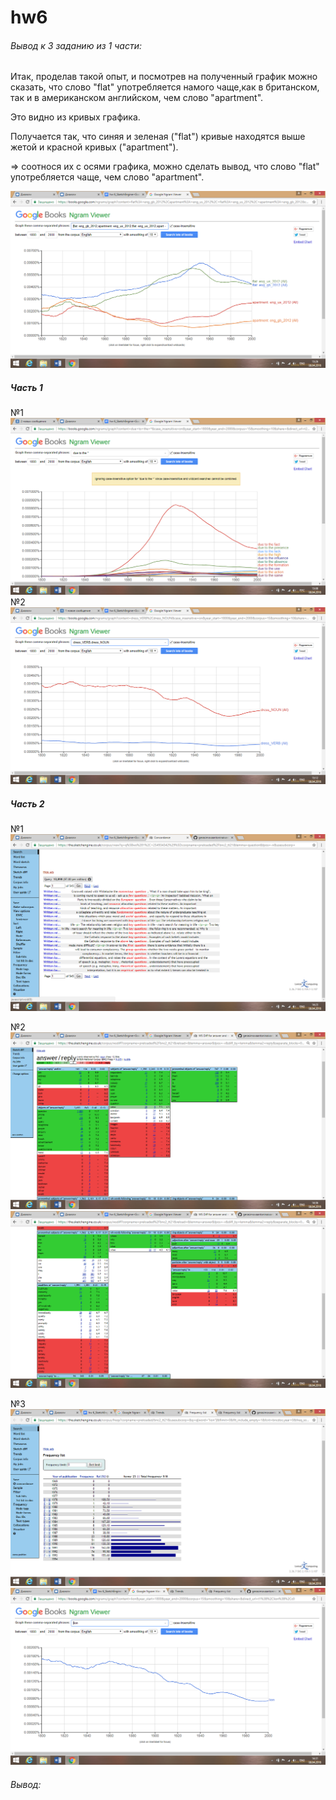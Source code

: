 # hw6
###### Вывод к 3 заданию из 1 части:
Итак, проделав такой опыт, и посмотрев на полученный график можно сказать, что слово "flat" употребляется намого чаще,как в британском, так и в американском английском, чем слово "apartment".

Это видно из кривых графика.

Получается так, что синяя и зеленая ("flat") кривые находятся выше жетой и красной кривых ("apartment").

=> соотнося их с осями графика, можно сделать вывод, что слово "flat" употребляется чаще, чем слово "apartment".

![Скриншот](https://github.com/gerasimovaantoninaivanovna/hw6/blob/master/%D0%A1%D0%BD%D0%B8%D0%BC%D0%BE%D0%BA%20%D1%8D%D0%BA%D1%80%D0%B0%D0%BD%D0%B0%20(4).png)

##### Часть 1
№1
![Скриншот к 1 заданию](https://github.com/gerasimovaantoninaivanovna/hw6/blob/master/%D0%A1%D0%BD%D0%B8%D0%BC%D0%BE%D0%BA%20%D1%8D%D0%BA%D1%80%D0%B0%D0%BD%D0%B0%20(2).png)
№2
![Скриншот ко 2 заданию](https://github.com/gerasimovaantoninaivanovna/hw6/blob/master/%D0%A1%D0%BD%D0%B8%D0%BC%D0%BE%D0%BA%20%D1%8D%D0%BA%D1%80%D0%B0%D0%BD%D0%B0%20(3).png)

##### Часть 2
№1
![Скриншот к 1 заданию](https://github.com/gerasimovaantoninaivanovna/hw6/blob/master/%D0%A1%D0%BD%D0%B8%D0%BC%D0%BE%D0%BA%20%D1%8D%D0%BA%D1%80%D0%B0%D0%BD%D0%B0%20(5).png)

№2
![Скриншот ко 2 заданию](https://github.com/gerasimovaantoninaivanovna/hw6/blob/master/%D0%A1%D0%BD%D0%B8%D0%BC%D0%BE%D0%BA%20%D1%8D%D0%BA%D1%80%D0%B0%D0%BD%D0%B0%20(9).png)
![](https://github.com/gerasimovaantoninaivanovna/hw6/blob/master/%D0%A1%D0%BD%D0%B8%D0%BC%D0%BE%D0%BA%20%D1%8D%D0%BA%D1%80%D0%B0%D0%BD%D0%B0%20(10).png)

№3
![](https://github.com/gerasimovaantoninaivanovna/hw6/blob/master/%D0%A1%D0%BD%D0%B8%D0%BC%D0%BE%D0%BA%20%D1%8D%D0%BA%D1%80%D0%B0%D0%BD%D0%B0%20(8).png)
![](https://github.com/gerasimovaantoninaivanovna/hw6/blob/master/%D0%A1%D0%BD%D0%B8%D0%BC%D0%BE%D0%BA%20%D1%8D%D0%BA%D1%80%D0%B0%D0%BD%D0%B0%20(7).png)

###### Вывод:
